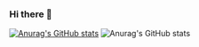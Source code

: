 ### Hi there 👋

<!--
**SpardaPrime/SpardaPrime** is a ✨ _special_ ✨ repository because its `README.md` (this file) appears on your GitHub profile.

Here are some ideas to get you started:

- 🔭 I’m currently working on ...
- 🌱 I’m currently learning ...
- 👯 I’m looking to collaborate on ...
- 🤔 I’m looking for help with ...
- 💬 Ask me about ...
- 📫 How to reach me: ...
- 😄 Pronouns: ...
- ⚡ Fun fact: ...
-->
[![Anurag's GitHub stats](https://github-readme-stats.vercel.app/api?username=SpardaPrime)](https://github.com/anuraghazra/github-readme-stats)
![Anurag's GitHub stats](https://github-readme-stats.vercel.app/api?username=SpardaPrime&show_icons=true)
